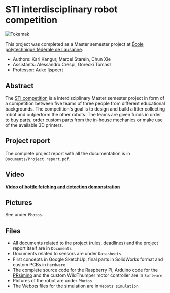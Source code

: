 # STI interdisciplinary robot competition![Tokamak](Photos/2014-06-10%2014.18.47.jpg)This project was completed as a Master semester project at [École polytechnique fédérale de Lausanne](http://www.epfl.ch).* Authors: Karl Kangur, Marcel Starein, Chun Xie* Assistants: Alessandro Crespi, Gorecki Tomasz* Professor: Auke Ijspeert## AbstractThe [STI competition](http://robot-competition.epfl.ch) is a interdisciplinary Master semester project in form of a competition between five teams of three people from different educational backgrounds. The competition's goal is to design and build a litter collecting robot and outperform the other robots. The teams are given funds in order to buy parts, order custom parts from the in-house mechanics or make use of the available 3D printers.## Project reportThe complete project report with all the documentation is in `Documents/Project report.pdf`.## Video[**Video of bottle fetching and detection demonstration**](https://www.youtube.com/watch?v=RZNW9JzXmiI)## PicturesSee under `Photos`.## Files* All documents related to the project (rules, deadlines) and the project report itself are in `Documents`* Documents related to sensors are under `Datasheets`* First concepts in Google SketchUp, final parts in SolidWorks format and custom PCBs in `Hardware`* The complete source code for the Raspberry Pi, Arduino code for the [PRsimino](https://github.com/Robopoly/prismino) and the custom WildThumper motor controller are in `Software`* Pictures of the robot are under `Photos`* The Webots files for the simulation are in `Webots simulation`